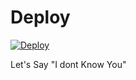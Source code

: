 # Deploy
[![Deploy](https://www.herokucdn.com/deploy/button.svg)](https://dashboard.heroku.com/new-app?template=https://github.com/rooted-cyber/ultroid-rootedcyber/tree/hide-type)

<!--Bored actually-->
Let's Say
"I dont Know You"
